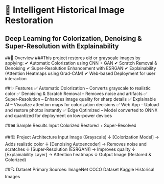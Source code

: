
# **🌈 Intelligent Historical Image Restoration**
## Deep Learning for Colorization, Denoising & Super-Resolution with Explainability

<!-- Add a sample result image here -->

##📌 Overview
###This project restores old or grayscale images by applying:
✔ Automatic Colorization using CNN + GAN
✔ Scratch Removal & Denoising
✔ Super-Resolution Enhancement with ESRGAN
✔ Explainability (Attention Heatmaps using Grad-CAM)
✔ Web-based Deployment for user interaction

##✨ Features
✅ Automatic Colorization – Converts grayscale to realistic color
✅ Denoising & Scratch Removal – Removes noise and artifacts
✅ Super-Resolution – Enhances image quality for sharp details
✅ Explainable AI – Visualize attention maps for colorization decisions
✅ Web App – Upload and restore photos instantly
✅ Edge Optimized – Model converted to ONNX and quantized for deployment on low-power devices

##🖼 Sample Results
Input	Colorized	Restored + Super-Resolved

##🏗 Project Architecture
Input Image (Grayscale)
    ↓
[Colorization Model] → Adds realistic color
    ↓
[Denoising Autoencoder] → Removes noise and scratches
    ↓
[Super-Resolution (ESRGAN)] → Improves quality
    ↓
[Explainability Layer] → Attention heatmaps
    ↓
Output Image (Restored & Colorized)


##🔍 Dataset
Primary Sources:
ImageNet
COCO Dataset
Kaggle Historical Images





